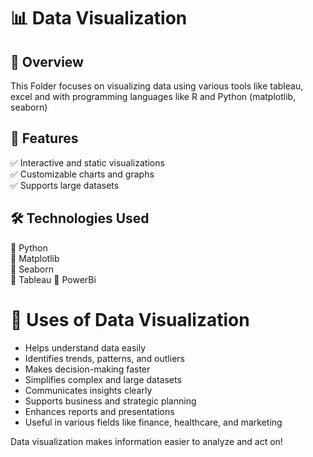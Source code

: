 # 📊 Data Visualization  

## 📌 Overview  
This Folder focuses on visualizing data using various tools like tableau, excel and with programming languages like R and Python (matplotlib, seaborn)

## 🚀 Features  
✅ Interactive and static visualizations  
✅ Customizable charts and graphs  
✅ Supports large datasets  

## 🛠️ Technologies Used  
🔹 Python  
🔹 Matplotlib  
🔹 Seaborn  
🔹 Tableau 
🔹 PowerBi  

# 🎯 Uses of Data Visualization  

- Helps understand data easily  
- Identifies trends, patterns, and outliers  
- Makes decision-making faster  
- Simplifies complex and large datasets  
- Communicates insights clearly  
- Supports business and strategic planning  
- Enhances reports and presentations  
- Useful in various fields like finance, healthcare, and marketing  

Data visualization makes information easier to analyze and act on!  

